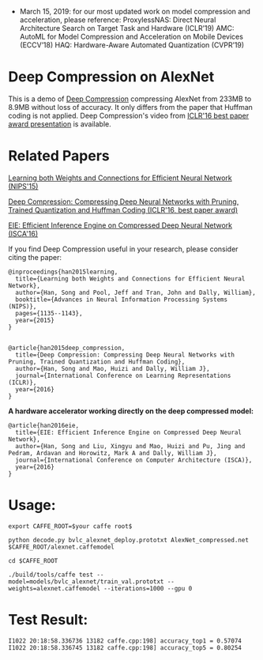 - March 15, 2019: for our most updated work on model compression and acceleration, please reference: 
ProxylessNAS: Direct Neural Architecture Search on Target Task and Hardware (ICLR’19)
AMC: AutoML for Model Compression and Acceleration on Mobile Devices (ECCV’18)
HAQ: Hardware-Aware Automated Quantization (CVPR’19)


# Deep Compression on AlexNet
This is a demo of [Deep Compression](http://arxiv.org/pdf/1510.00149v5.pdf) compressing AlexNet from 233MB to 8.9MB without loss of accuracy. It only differs from the paper that Huffman coding is not applied. Deep Compression's video from [ICLR'16 best paper award presentation](https://youtu.be/kQAhW9gh6aU) is available. 

# Related Papers
[Learning both Weights and Connections for Efficient Neural Network (NIPS'15)](http://arxiv.org/pdf/1506.02626v3.pdf)

[Deep Compression: Compressing Deep Neural Networks with Pruning, Trained Quantization and Huffman Coding (ICLR'16, best paper award)](http://arxiv.org/pdf/1510.00149v5.pdf)

[EIE: Efficient Inference Engine on Compressed Deep Neural Network (ISCA'16)](http://arxiv.org/pdf/1602.01528v1.pdf)

If you find Deep Compression useful in your research, please consider citing the paper:

	@inproceedings{han2015learning,
	  title={Learning both Weights and Connections for Efficient Neural Network},
	  author={Han, Song and Pool, Jeff and Tran, John and Dally, William},
	  booktitle={Advances in Neural Information Processing Systems (NIPS)},
	  pages={1135--1143},
	  year={2015}
	}
	
	
	@article{han2015deep_compression,
	  title={Deep Compression: Compressing Deep Neural Networks with Pruning, Trained Quantization and Huffman Coding},
	  author={Han, Song and Mao, Huizi and Dally, William J},
	  journal={International Conference on Learning Representations (ICLR)},
	  year={2016}
	}
	
**A hardware accelerator working directly on the deep compressed model:**
	
	@article{han2016eie,
	  title={EIE: Efficient Inference Engine on Compressed Deep Neural Network},
	  author={Han, Song and Liu, Xingyu and Mao, Huizi and Pu, Jing and Pedram, Ardavan and Horowitz, Mark A and Dally, William J},
	  journal={International Conference on Computer Architecture (ISCA)},
	  year={2016}
	}



# Usage:

    export CAFFE_ROOT=$your caffe root$

    python decode.py bvlc_alexnet_deploy.prototxt AlexNet_compressed.net $CAFFE_ROOT/alexnet.caffemodel 

    cd $CAFFE_ROOT

    ./build/tools/caffe test --model=models/bvlc_alexnet/train_val.prototxt --weights=alexnet.caffemodel --iterations=1000 --gpu 0


# Test Result:
	I1022 20:18:58.336736 13182 caffe.cpp:198] accuracy_top1 = 0.57074
	I1022 20:18:58.336745 13182 caffe.cpp:198] accuracy_top5 = 0.80254
